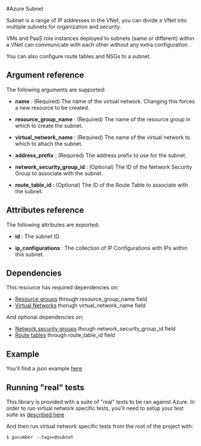 #Azure Subnet

Subnet is a range of IP addresses in the VNet, you can divide a VNet into multiple subnets for organization and security. 

VMs and PaaS role instances deployed to subnets (same or different) within a VNet can communicate with each other without any extra configuration. 

You can also configure route tables and NSGs to a subnet.

## Argument reference


The following arguments are supported:

- **name** :  (Required) The name of the virtual network. Changing this forces a new resource to be created.

- **resource_group_name** :  (Required) The name of the resource group in which to create the subnet.

- **virtual_network_name** :  (Required) The name of the virtual network to which to attach the subnet.

- **address_prefix** : (Required) The address prefix to use for the subnet.

- **network_security_group_id** : (Optional) The ID of the Network Security Group to associate with the subnet.

- **route_table_id** : (Optional) The ID of the Route Table to associate with the subnet.


## Attributes reference

The following attributes are exported:

- **id** : The subnet ID.

- **ip_configurations** :  The collection of IP Configurations with IPs within this subnet.

## Dependencies

This resource has required dependencies on:

- [Resource groups](../resourcegroup/) through resource_group_name field
- [Virtual Networks](../virtualnetwork/) thorugh virtual_network_name field

And optional dependencies on:

- [Network security groups](../networksecuritygroups/) though network_security_group_id field
- [Route tables](../routetables/) through route_table_id field

## Example

You'll find a json example [here](../../../internal/definitions/sub_create.json)

## Running "real" tests

This library is provided with a suite of "real" tests to be ran against Azure. In order to run virtual network specific tests, you'll need to setup your test suite as [described here](../../../internal/)

And then run virtual network specific tests from the root of the project with:

```
$ gucumber --tags=@subnet
